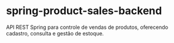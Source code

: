 # spring-product-sales-backend
API REST Spring para controle de vendas de produtos, oferecendo cadastro, consulta e gestão de estoque.
